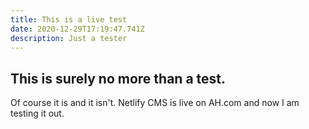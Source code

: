 ```yaml
---
title: This is a live test
date: 2020-12-29T17:19:47.741Z
description: Just a tester
---
```

## This is surely no more than a test.

Of course it is and it isn't. Netlify CMS is live on AH.com and now I am testing it out.